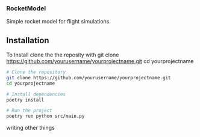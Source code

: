 ### RocketModel

Simple rocket model for flight simulations.

## Installation 

To Install clone the the reposity with
git clone https://github.com/yourusername/yourprojectname.git
cd yourprojectname

```bash
# Clone the repository
git clone https://github.com/yourusername/yourprojectname.git
cd yourprojectname

# Install dependencies
poetry install

# Run the project
poetry run python src/main.py
```

writing other things